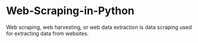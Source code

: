 # Web-Scraping-in-Python
Web scraping, web harvesting, or web data extraction is data scraping used for extracting data from websites. 
